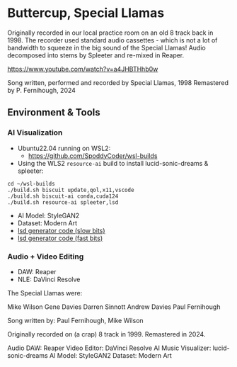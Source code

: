 # Buttercup, Special Llamas
Originally recorded in our local practice room on an old 8 track back in 1998. The recorder used standard audio cassettes - which is not a lot of bandwidth to squeeze in the big sound of the Special Llamas!
Audio decomposed into stems by Spleeter and re-mixed in Reaper.

https://www.youtube.com/watch?v=a4JHBTHhb0w

Song written, performed and recorded by Special Llamas, 1998
Remastered by P. Fernihough, 2024


## Environment & Tools

### AI Visualization
* Ubuntu22.04 running on WSL2:
  * https://github.com/SpoddyCoder/wsl-builds
* Using the WLS2 `resource-ai` build to install lucid-sonic-dreams & spleeter:

```
cd ~/wsl-builds
./build.sh biscuit update,qol,x11,vscode
./build.sh biscuit-ai conda,cuda124
./build.sh resource-ai spleeter,lsd
```

* AI Model: StyleGAN2
* Dataset: Modern Art
* [lsd generator code (slow bits)](../../lucid-sonic-dreams/buttercup-slow.py)
* [lsd generator code (fast bits)](../../lucid-sonic-dreams/buttercup-fast.py)

### Audio + Video Editing
* DAW: Reaper
* NLE: DaVinci Resolve














The Special Llamas were:

Mike Wilson
Gene Davies
Darren Sinnott
Andrew Davies
Paul Fernihough

Song written by: Paul Fernihough, Mike Wilson

Originally recorded on (a crap) 8 track in 1999. Remastered in 2024.

Audio DAW: Reaper
Video Editor: DaVinci Resolve
AI Music Visualizer: lucid-sonic-dreams
AI Model: StyleGAN2
Dataset: Modern Art
